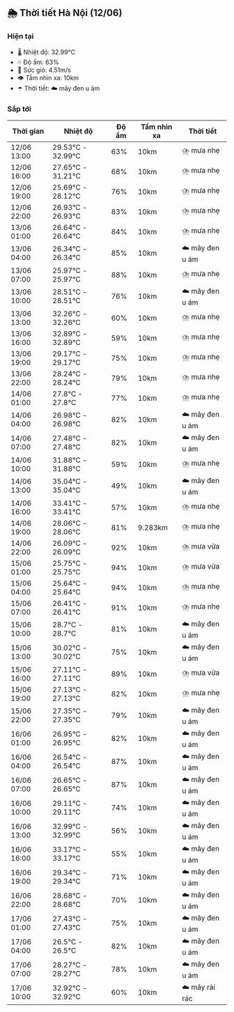 ## 🌦️ Thời tiết Hà Nội (12/06)

### Hiện tại

- 🌡️ Nhiệt độ: 32.99℃
- 💦 Độ ẩm: 63%
- 💨 Sức gió: 4.51m/s
- 👁️ Tầm nhìn xa: 10km
- ☂️ Thời tiết: ☁️ mây đen u ám

### Sắp tới

| Thời gian | Nhiệt độ | Độ ẩm | Tầm nhìn xa | Thời tiết |
| --- | --- | --- | --- | --- |
| 12/06 13:00 | 29.53℃ - 32.99℃ | 63% | 10km | ⛈️ mưa nhẹ |
| 12/06 16:00 | 27.65℃ - 31.21℃ | 68% | 10km | ⛈️ mưa nhẹ |
| 12/06 19:00 | 25.69℃ - 28.12℃ | 76% | 10km | ⛈️ mưa nhẹ |
| 12/06 22:00 | 26.93℃ - 26.93℃ | 83% | 10km | ⛈️ mưa nhẹ |
| 13/06 01:00 | 26.64℃ - 26.64℃ | 84% | 10km | ⛈️ mưa nhẹ |
| 13/06 04:00 | 26.34℃ - 26.34℃ | 85% | 10km | ☁️ mây đen u ám |
| 13/06 07:00 | 25.97℃ - 25.97℃ | 88% | 10km | ⛈️ mưa nhẹ |
| 13/06 10:00 | 28.51℃ - 28.51℃ | 76% | 10km | ☁️ mây đen u ám |
| 13/06 13:00 | 32.26℃ - 32.26℃ | 60% | 10km | ⛈️ mưa nhẹ |
| 13/06 16:00 | 32.89℃ - 32.89℃ | 59% | 10km | ⛈️ mưa nhẹ |
| 13/06 19:00 | 29.17℃ - 29.17℃ | 75% | 10km | ⛈️ mưa nhẹ |
| 13/06 22:00 | 28.24℃ - 28.24℃ | 79% | 10km | ⛈️ mưa nhẹ |
| 14/06 01:00 | 27.8℃ - 27.8℃ | 77% | 10km | ⛈️ mưa nhẹ |
| 14/06 04:00 | 26.98℃ - 26.98℃ | 82% | 10km | ☁️ mây đen u ám |
| 14/06 07:00 | 27.48℃ - 27.48℃ | 82% | 10km | ☁️ mây đen u ám |
| 14/06 10:00 | 31.88℃ - 31.88℃ | 59% | 10km | ⛈️ mưa nhẹ |
| 14/06 13:00 | 35.04℃ - 35.04℃ | 49% | 10km | ☁️ mây đen u ám |
| 14/06 16:00 | 33.41℃ - 33.41℃ | 57% | 10km | ⛈️ mưa nhẹ |
| 14/06 19:00 | 28.06℃ - 28.06℃ | 81% | 9.283km | ⛈️ mưa nhẹ |
| 14/06 22:00 | 26.09℃ - 26.09℃ | 92% | 10km | ⛈️ mưa vừa |
| 15/06 01:00 | 25.75℃ - 25.75℃ | 94% | 10km | ⛈️ mưa vừa |
| 15/06 04:00 | 25.64℃ - 25.64℃ | 94% | 10km | ⛈️ mưa nhẹ |
| 15/06 07:00 | 26.41℃ - 26.41℃ | 91% | 10km | ⛈️ mưa nhẹ |
| 15/06 10:00 | 28.7℃ - 28.7℃ | 81% | 10km | ☁️ mây đen u ám |
| 15/06 13:00 | 30.02℃ - 30.02℃ | 75% | 10km | ☁️ mây đen u ám |
| 15/06 16:00 | 27.11℃ - 27.11℃ | 89% | 10km | ⛈️ mưa vừa |
| 15/06 19:00 | 27.13℃ - 27.13℃ | 82% | 10km | ⛈️ mưa nhẹ |
| 15/06 22:00 | 27.35℃ - 27.35℃ | 79% | 10km | ☁️ mây đen u ám |
| 16/06 01:00 | 26.95℃ - 26.95℃ | 82% | 10km | ☁️ mây đen u ám |
| 16/06 04:00 | 26.54℃ - 26.54℃ | 87% | 10km | ☁️ mây đen u ám |
| 16/06 07:00 | 26.65℃ - 26.65℃ | 87% | 10km | ☁️ mây đen u ám |
| 16/06 10:00 | 29.11℃ - 29.11℃ | 74% | 10km | ☁️ mây đen u ám |
| 16/06 13:00 | 32.99℃ - 32.99℃ | 56% | 10km | ☁️ mây đen u ám |
| 16/06 16:00 | 33.17℃ - 33.17℃ | 55% | 10km | ☁️ mây đen u ám |
| 16/06 19:00 | 29.34℃ - 29.34℃ | 71% | 10km | ☁️ mây đen u ám |
| 16/06 22:00 | 28.68℃ - 28.68℃ | 70% | 10km | ☁️ mây đen u ám |
| 17/06 01:00 | 27.43℃ - 27.43℃ | 75% | 10km | ☁️ mây đen u ám |
| 17/06 04:00 | 26.5℃ - 26.5℃ | 82% | 10km | ☁️ mây đen u ám |
| 17/06 07:00 | 28.27℃ - 28.27℃ | 78% | 10km | ☁️ mây đen u ám |
| 17/06 10:00 | 32.92℃ - 32.92℃ | 60% | 10km | ☁️ mây rải rác |
